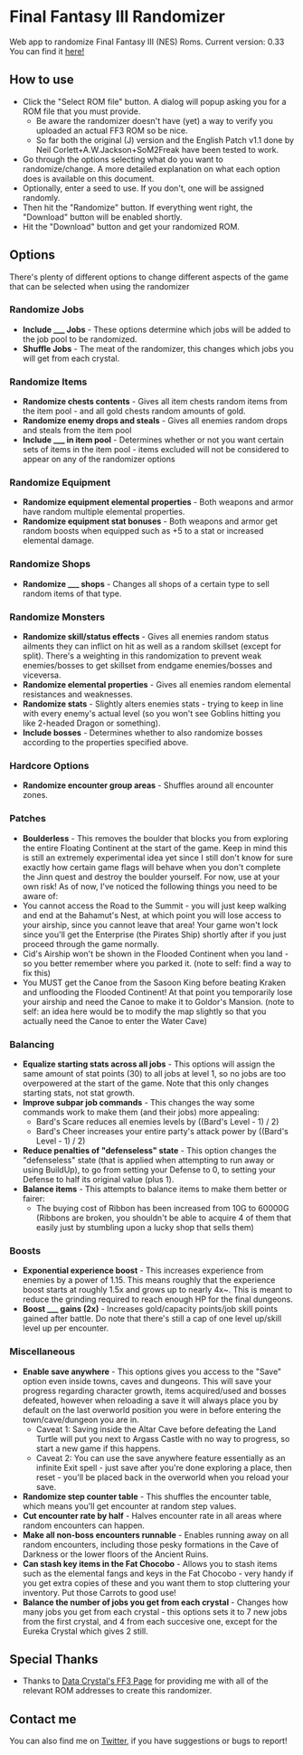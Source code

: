 # Final Fantasy III Randomizer
Web app to randomize Final Fantasy III (NES) Roms.
Current version: 0.33
You can find it [here!](http://yacopu.neocities.org/pages/ff3-randomizer/)

## How to use
- Click the "Select ROM file" button. A dialog will popup asking you for a ROM file that you must provide.
  - Be aware the randomizer doesn't have (yet) a way to verify you uploaded an actual FF3 ROM so be nice.
  - So far both the original (J) version and the English Patch v1.1 done by Neil Corlett+A.W.Jackson+SoM2Freak have been tested to work.
- Go through the options selecting what do you want to randomize/change. A more detailed explanation on what each option does is available on this document.
- Optionally, enter a seed to use. If you don't, one will be assigned randomly.
- Then hit the "Randomize" button. If everything went right, the "Download" button will be enabled shortly.
- Hit the "Download" button and get your randomized ROM.

## Options
There's plenty of different options to change different aspects of the game that can be selected when using the randomizer

### Randomize Jobs
- **Include ___ Jobs** - These options determine which jobs will be added to the job pool to be randomized.
- **Shuffle Jobs** - The meat of the randomizer, this changes which jobs you will get from each crystal.

### Randomize Items
- **Randomize chests contents** - Gives all item chests random items from the item pool - and all gold chests random amounts of gold.
- **Randomize enemy drops and steals** - Gives all enemies random drops and steals from the item pool
- **Include ___ in item pool** - Determines whether or not you want certain sets of items in the item pool - items excluded will not be considered to appear on any of the randomizer options

### Randomize Equipment
- **Randomize equipment elemental properties** - Both weapons and armor have random multiple elemental properties.
- **Randomize equipment stat bonuses** - Both weapons and armor get random boosts when equipped such as +5 to a stat or increased elemental damage.

### Randomize Shops
- **Randomize ___ shops** - Changes all shops of a certain type to sell random items of that type.

### Randomize Monsters
- **Randomize skill/status effects** - Gives all enemies random status ailments they can inflict on hit as well as a random skillset (except for split). There's a weighting in this randomization to prevent weak enemies/bosses to get skillset from endgame enemies/bosses and viceversa. 
- **Randomize elemental properties** - Gives all enemies random elemental resistances and weaknesses.
- **Randomize stats** - Slightly alters enemies stats - trying to keep in line with every enemy's actual level (so you won't see Goblins hitting you like 2-headed Dragon or something).
- **Include bosses** - Determines whether to also randomize bosses according to the properties specified above.

### Hardcore Options
- **Randomize encounter group areas** - Shuffles around all encounter zones.

### Patches
- **Boulderless** - This removes the boulder that blocks you from exploring the entire Floating Continent at the start of the game.
Keep in mind this is still an extremely experimental idea yet since I still don't know for sure exactly how certain game flags will behave when you don't complete the Jinn quest and destroy the boulder yourself. For now, use at your own risk!
As of now, I've noticed the following things you need to be aware of:
- You cannot access the Road to the Summit - you will just keep walking and end at the Bahamut's Nest, at which point you will lose access to your airship, since you cannot leave that area! Your game won't lock since you'll get the Enterprise (the Pirates Ship) shortly after if you just proceed through the game normally.
- Cid's Airship won't be shown in the Flooded Continent when you land - so you better remember where you parked it. (note to self: find a way to fix this)
- You MUST get the Canoe from the Sasoon King before beating Kraken and unflooding the Flooded Continent! At that point you temporarily lose your airship and need the Canoe to make it to Goldor's Mansion. (note to self: an idea here would be to modify the map slightly so that you actually need the Canoe to enter the Water Cave)

### Balancing
- **Equalize starting stats across all jobs** - This options will assign the same amount of stat points (30) to all jobs at level 1, so no jobs are too overpowered at the start of the game. Note that this only changes starting stats, not stat growth.
- **Improve subpar job commands** - This changes the way some commands work to make them (and their jobs) more appealing:
  - Bard's Scare reduces all enemies levels by ((Bard's Level - 1) / 2)
  - Bard's Cheer increases your entire party's attack power by ((Bard's Level - 1) / 2)
- **Reduce penalties of "defenseless" state** - This option changes the "defenseless" state (that is applied when attempting to run away or using BuildUp), to go from setting your Defense to 0, to setting your Defense to half its original value (plus 1).
- **Balance items** - This attempts to balance items to make them better or fairer:
  - The buying cost of Ribbon has been increased from 10G to 60000G (Ribbons are broken, you shouldn't be able to acquire 4 of them that easily just by stumbling upon a lucky shop that sells them)

### Boosts
- **Exponential experience boost** - This increases experience from enemies by a power of 1.15. This means roughly that the experience boost starts at roughly 1.5x and grows up to nearly 4x~. This is meant to reduce the grinding required to reach enough HP for the final dungeons. 
- **Boost ___ gains (2x)** - Increases gold/capacity points/job skill points gained after battle. Do note that there's still a cap of one level up/skill level up per encounter.

### Miscellaneous
- **Enable save anywhere** - This options gives you access to the "Save" option even inside towns, caves and dungeons. This will save your progress regarding character growth, items acquired/used and bosses defeated, however when reloading a save it will always place you by default on the last overworld position you were in before entering the town/cave/dungeon you are in.
  - Caveat 1: Saving inside the Altar Cave before defeating the Land Turtle will put you next to Argass Castle with no way to progress, so start a new game if this happens.
  - Caveat 2: You can use the save anywhere feature essentially as an infinite Exit spell - just save after you're done exploring a place, then reset - you'll be placed back in the overworld when you reload your save.
- **Randomize step counter table** - This shuffles the encounter table, which means you'll get encounter at random step values.
- **Cut encounter rate by half** - Halves encounter rate in all areas where random encounters can happen.
- **Make all non-boss encounters runnable** - Enables running away on all random encounters, including those pesky formations in the Cave of Darkness or the lower floors of the Ancient Ruins.
- **Can stash key items in the Fat Chocobo** - Allows you to stash items such as the elemental fangs and keys in the Fat Chocobo - very handy if you get extra copies of these and you want them to stop cluttering your inventory. Put those Carrots to good use!
- **Balance the number of jobs you get from each crystal** - Changes how many jobs you get from each crystal - this options sets it to 7 new jobs from the first crystal, and 4 from each succesive one, except for the Eureka Crystal which gives 2 still.

## Special Thanks

- Thanks to [Data Crystal's FF3 Page](http://datacrystal.romhacking.net/wiki/Final_Fantasy_III) for providing me with all of the relevant ROM addresses to create this randomizer.

## Contact me

You can also find me on [Twitter](https://twitter.com/NachoYacopu), if you have suggestions or bugs to report!
